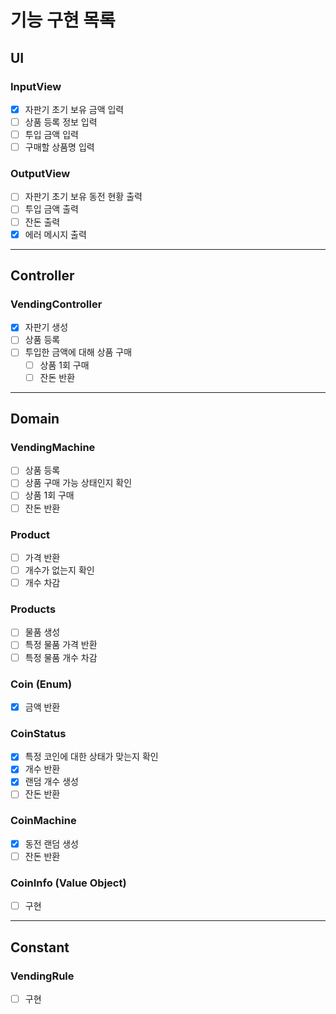 # 기능 구현 목록

## UI
### InputView
- [x] 자판기 초기 보유 금액 입력
- [ ] 상품 등록 정보 입력
- [ ] 투입 금액 입력
- [ ] 구매할 상품명 입력

### OutputView
- [ ] 자판기 초기 보유 동전 현황 출력
- [ ] 투입 금액 출력
- [ ] 잔돈 출력
- [x] 에러 메시지 출력
---

## Controller
### VendingController
- [x] 자판기 생성
- [ ] 상품 등록
- [ ] 투입한 금액에 대해 상품 구매
  - [ ] 상품 1회 구매
  - [ ] 잔돈 반환
---

## Domain
### VendingMachine
- [ ] 상품 등록
- [ ] 상품 구매 가능 상태인지 확인
- [ ] 상품 1회 구매
- [ ] 잔돈 반환

### Product
- [ ] 가격 반환
- [ ] 개수가 없는지 확인
- [ ] 개수 차감

### Products
- [ ] 물품 생성
- [ ] 특정 물품 가격 반환
- [ ] 특정 물품 개수 차감

### Coin (Enum)
- [x] 금액 반환

### CoinStatus
- [x] 특정 코인에 대한 상태가 맞는지 확인
- [x] 개수 반환
- [x] 랜덤 개수 생성
- [ ] 잔돈 반환

### CoinMachine
- [x] 동전 랜덤 생성
- [ ] 잔돈 반환

### CoinInfo (Value Object)
- [ ] 구현
---

## Constant
### VendingRule
- [ ] 구현
